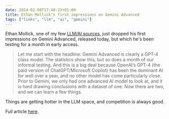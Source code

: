 ```yaml
---
date: 2024-02-08T17:40:23+01:00
title: Ethan Mollick's first impressions on Gemini Advanced
tags: ["links", "llm", "ai", "gemini"]
---
```

Ethan Mollick, one of my few [LLM/AI
sources](/some-hints-about-what-the-next-year-of-ai-looks-like/), just dropped
his first impressions on Gemini Advanced, released today, but which he's been
testing for a month in early access.

> Let me start with the headline: Gemini Advanced is clearly a GPT-4 class
model. The statistics show this, but so does a month of our informal testing.
And this is a big deal because OpenAI’s GPT-4 (the paid version of
ChatGPT/Microsoft Copilot) has been the dominant AI for well over a year, and no
other model has come particularly close. Prior to Gemini, we only had one
advanced AI model to look at, and it is hard drawing conclusions with a dataset
of one. Now there are two, and we can learn a few things.

Things are getting hotter in the LLM space, and competition is always good. 

Full article
[here](https://www.oneusefulthing.org/p/google-gemini-advanced-tasting-notes).

